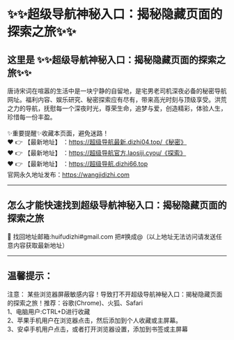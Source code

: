 # :sparkles::sparkles:超级导航神秘入口：揭秘隐藏页面的探索之旅:sparkles::sparkles:
## 这里是 **:sparkles::sparkles:超级导航神秘入口：揭秘隐藏页面的探索之旅:sparkles::sparkles:**<br>
唐诗宋词在喧嚣的生活中是一块宁静的自留地，是宅男老司机深夜必备的秘密导航网址。福利内容、娱乐研究、秘密探索应有尽有，带来高光时刻与顶级享受。洪荒之力的导航，抚慰每一个深夜时光，尊荣生命，追梦与爱，创造精彩，体验人生，珍惜每一份丰盈。<br><br>
✨重要提醒✨收藏本页面，避免迷路！<br>
❤️ 👉 【最新地址】 ：https://超级导航最新.dizhi04.top/《秘密》<br>
❤️ 👉 【最新地址】 ：https://超级导航官方.laosiji.cyou/《探索》<br>
❤️ 👉 【最新地址】 ：https://超级导航.dizhi66.top<br>
官网永久地址发布：https://wangjidizhi.com<br>

---
## **怎么才能快速找到超级导航神秘入口：揭秘隐藏页面的探索之旅**<br>

📧 找回地址邮箱:huifudizhi#gmail.com 把#换成@（以上地址无法访问请发送任意内容获取最新地址）<br>

---
## 温馨提示：
注意： 某些浏览器屏蔽敏感内容！导致打不开超级导航神秘入口：揭秘隐藏页面的探索之旅！推荐：谷歌(Chrome)、火狐、Safari<br>
1、电脑用户:CTRL+D进行收藏<br>
2、苹果手机用户在浏览器点击，然后添加到个人收藏或主屏幕。<br>
3、安卓手机用户点击，或者打开浏览器设置，添加到书签或主屏幕
